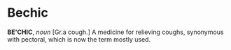 # Bechic

**BE'CHIC**, _noun_ \[Gr.a cough.\] A medicine for relieving coughs, synonymous with pectoral, which is now the term mostly used.
